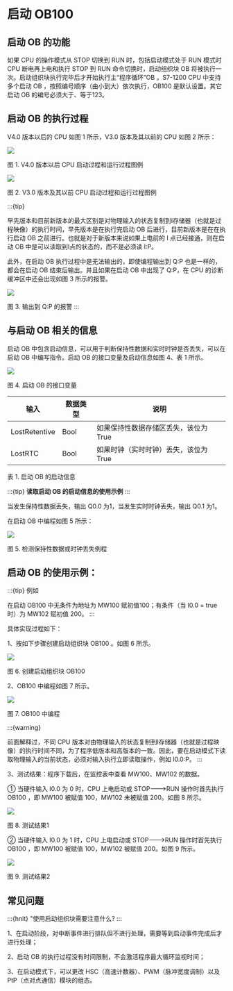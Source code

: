 # 启动 OB100

## 启动 OB 的功能

如果 CPU 的操作模式从 STOP 切换到 RUN 时，包括启动模式处于 RUN 模式时 CPU 断电再上电和执行 STOP 到 RUN 命令切换时，启动组织块 OB 将被执行一次。启动组织块执行完毕后才开始执行主“程序循环”OB 。S7-1200 CPU 中支持多个启动 OB ，按照编号顺序（由小到大）依次执行，OB100 是默认设置。其它启动 OB 的编号必须大于、等于123。

## 启动 OB 的执行过程

V4.0 版本以后的 CPU 如图 1 所示，V3.0 版本及其以前的 CPU 如图 2 所示：

![](images/08-01.jpg)

图 1. V4.0 版本以后 CPU 启动过程和运行过程图例

![](images/08-02.jpg)

图 2. V3.0 版本及其以前 CPU 启动过程和运行过程图例

:::{tip} 

早先版本和目前新版本的最大区别是对物理输入的状态复制到I存储器（也就是过程映像）的执行时间，早先版本是在执行完启动 OB 后进行，目前新版本是在在执行启动 OB 之前进行。也就是对于新版本来说如果上电前的 I 点已经接通，则在启动 OB 中是可以读取到I点的状态的，而不是必须读 I:P。

此外，在启动 OB 执行过程中是无法输出的，即使编程输出到 Q:P 也是一样的，都会在启动 OB 结束后输出。并且如果在启动 OB 中出现了 Q:P，在 CPU 的诊断缓冲区中还会出现如图 3 所示的报警。

![](images/08-03.jpg)

图 3. 输出到 Q:P 的报警
:::

## 与启动 OB 相关的信息

启动 OB 中包含启动信息，可以用于判断保持性数据和实时时钟是否丢失，可以在启动 OB 中编写指令。启动 OB 的接口变量及启动信息如图 4、表 1 所示。

![](images/08-04.JPG)

图 4. 启动 OB 的接口变量

| 输入          | 数据类型 | 说明                                  |
| ------------- | -------- | ------------------------------------- |
| LostRetentive | Bool     | 如果保持性数据存储区丢失，该位为 True |
| LostRTC       | Bool     | 如果时钟（实时时钟）丢失，该位为 True |

表 1. 启动 OB 的启动信息



:::{tip}  **读取启动 OB 的启动信息的使用示例**
:::

当发生保持性数据丢失，输出 Q0.0 为1，当发生实时时钟丢失，输出 Q0.1 为1。


在启动 OB 中编程如图 5 所示：

![](images/08-05.JPG)

图 5. 检测保持性数据或时钟丢失例程

## 启动 OB 的使用示例：

:::{tip} 例如

在启动 OB100 中无条件为地址为 MW100 赋初值100；有条件（当 I0.0 = true 时）为 MW102 赋初值 200。
:::

具体实现过程如下：

1、按如下步骤创建启动组织块 OB100 。如图 6 所示。

![](images/08-06.JPG)

图 6. 创建启动组织块 OB100

2、OB100 中编程如图 7 所示。

![](images/08-07.JPG)

图 7. OB100 中编程

:::{warning}

前面解释过，不同 CPU 版本对由物理输入的状态复制到I存储器（也就是过程映像）的执行时间不同，为了程序低版本和高版本的一致。因此，要在启动模式下读取物理输入的当前状态，必须对输入执行立即读取操作，例如 I0.0:P。
:::

3、测试结果：程序下载后，在监控表中查看 MW100、MW102 的数据。

① 当硬件输入 I0.0 为 0 时，CPU 上电启动或 STOP--->RUN 操作时首先执行 OB100 ，即 MW100 被赋值 100，MW102 未被赋值 200。如图 8 所示。

![](images/08-08.jpg)

图 8. 测试结果1

② 当硬件输入 I0.0 为 1 时，CPU 上电启动或 STOP--->RUN 操作时首先执行 OB100 ，即 MW100 被赋值 100，MW102 被赋值 200。如图 9 所示。

![](images/08-09.jpg)

图 9. 测试结果2


## 常见问题

:::{hnit} "使用启动组织块需要注意什么?
:::

1、在启动阶段，对中断事件进行排队但不进行处理，需要等到启动事件完成后才进行处理；

2、启动 OB 的执行过程没有时间限制，不会激活程序最大循环监视时间；

3、在启动模式下，可以更改 HSC（高速计数器）、PWM（脉冲宽度调制）以及 PtP（点对点通信）模块的组态。